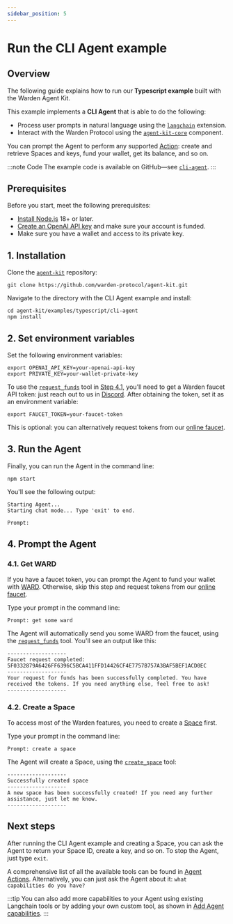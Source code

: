 ```yaml
---
sidebar_position: 5
---
```


# Run the CLI Agent example

## Overview

The following guide explains how to run our **Typescript example** built with the Warden Agent Kit.

This example implements a **CLI Agent** that is able to do the following:

-   Process user prompts in natural language using the [`langchain`](https://github.com/warden-protocol/agent-kit/blob/main/langchain/warden/README.md) extension.
-   Interact with the Warden Protocol using the [`agent-kit-core`](https://github.com/warden-protocol/agent-kit/tree/main/agent-kit-core) component.

You can prompt the Agent to perform any supported [Action](/build-an-agent/warden-agent-kit/agent-actions): create and retrieve Spaces and keys, fund your wallet, get its balance, and so on.

:::note Code
The example code is available on GitHub—see [`cli-agent`](https://github.com/warden-protocol/agent-kit/blob/main/examples/typescript/cli-agent/README.md).
:::

## Prerequisites

Before you start, meet the following prerequisites:

- [Install Node.js](https://nodejs.org/en/download) 18+ or later.
- [Create an OpenAI API key](https://platform.openai.com/docs/quickstart#create-and-export-an-api-key) and make sure your account is funded.
- Make sure you have a wallet and access to its private key.

## 1. Installation

Clone the [`agent-kit`](https://github.com/warden-protocol/agent-kit) repository:

```
git clone https://github.com/warden-protocol/agent-kit.git
```

Navigate to the directory with the CLI Agent example and install:

```
cd agent-kit/examples/typescript/cli-agent
npm install
```

## 2. Set environment variables

Set the following environment variables:

```
export OPENAI_API_KEY=your-openai-api-key
export PRIVATE_KEY=your-wallet-private-key
```

To use the [`request_funds`](agent-actions) tool in [Step 4.1](#41-get-ward), you'll need to get a Warden faucet API token: just reach out to us in [Discord](https://discord.com/invite/wardenprotocol). After obtaining the token, set it as an environment variable:

```
export FAUCET_TOKEN=your-faucet-token
```

This is optional: you can alternatively request tokens from our [online faucet](https://faucet.devnet.wardenprotocol.org/).

## 3. Run the Agent

Finally, you can run the Agent in the command line:

```
npm start
```

You'll see the following output:

```
Starting Agent...
Starting chat mode... Type 'exit' to end.

Prompt:
```

## 4. Prompt the Agent

### 4.1. Get WARD

If you have a faucet token, you can prompt the Agent to fund your wallet with [WARD](/tokens/ward-token/ward). Otherwise, skip this step and request tokens from our [online faucet](https://faucet.devnet.wardenprotocol.org/).

Type your prompt in the command line:

```
Prompt: get some ward
```

The Agent will automatically send you some WARD from the faucet, using the [`request_funds`](agent-actions) tool. You'll see an output like this:

```
-------------------
Faucet request completed: 5F0332879A6426FF6396C5BCA411FFD14426CF4E7757B757A3BAF5BEF1ACD0EC
-------------------
Your request for funds has been successfully completed. You have received the tokens. If you need anything else, feel free to ask!
-------------------
```

### 4.2. Create a Space

To access most of the Warden features, you need to create a [Space](/learn/glossary#space) first.

Type your prompt in the command line:

```
Prompt: create a space
```

The Agent will create a Space, using the [`create_space`](agent-actions) tool:

```
-------------------
Successfully created space
-------------------
A new space has been successfully created! If you need any further assistance, just let me know.
-------------------
```

## Next steps

After running the CLI Agent example and creating a Space, you can ask the Agent to return your Space ID, create a key, and so on. To stop the Agent, just type `exit`.

A comprehensive list of all the available tools can be found in [Agent Actions](/build-an-agent/warden-agent-kit/agent-actions). Alternatively, you can just ask the Agent about it: `what capabilities do you have?`

:::tip
You can also add more capabilities to your Agent using existing Langchain tools or by adding your own custom tool, as shown in [Add Agent capabilities](/build-an-agent/warden-agent-kit/add-agent-capabilities).
:::
